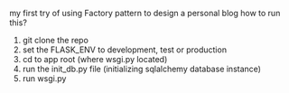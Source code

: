 my first try of using Factory pattern to design a personal blog
how to run this?

1. git clone the repo
2. set the FLASK_ENV to development, test or production
3. cd to app root (where wsgi.py located)
4. run the init_db.py file (initializing sqlalchemy database instance)
5. run wsgi.py
